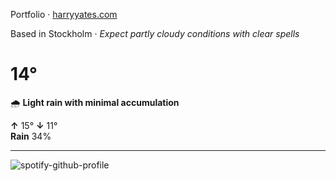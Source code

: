 Portfolio · [harryyates.com](https://harryyates.com)

<!-- WEATHER_START -->
Based in Stockholm · *Expect partly cloudy conditions with clear spells*

# 14°
🌧️ **Light rain with minimal accumulation**

**↑** 15° **↓** 11°  
**Rain** 34%

---
<!-- WEATHER_END -->

<p align="left">
  <a>
    <img src="https://spotify-github-profile.kittinanx.com/api/view?uid=bigbello&cover_image=true&theme=natemoo-re&show_offline=true&background_color=121212&interchange=false&bar_color=53b14f&bar_color_cover=false" alt="spotify-github-profile">
  </a>
</p>